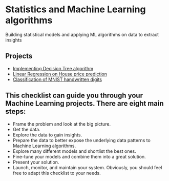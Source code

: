 # Statistics and Machine Learning algorithms
Building statistical models and applying ML algorithms on data to extract insights  

## Projects
- [Implementing Decision Tree algorithm](https://github.com/kbakirov/R-programming/tree/master/Decision_Tree)
- [Linear Regression on House price prediction](https://github.com/kbakirov/Statistics-and-Machine-Learning-algorithms/tree/master/Linear%20Regression)
- [Classification of MNIST handwritten digits](https://github.com/kbakirov/Statistics-and-Machine-Learning-algorithms/tree/master/Classification)

## This checklist can guide you through your Machine Learning projects. There are eight main steps:
- Frame the problem and look at the big picture.
- Get the data.
- Explore the data to gain insights.
- Prepare the data to better expose the underlying data patterns to Machine Learning algorithms.
- Explore many different models and shortlist the best ones.
- Fine-tune your models and combine them into a great solution.
- Present your solution.
- Launch, monitor, and maintain your system.
Obviously, you should feel free to adapt this checklist to your needs.

